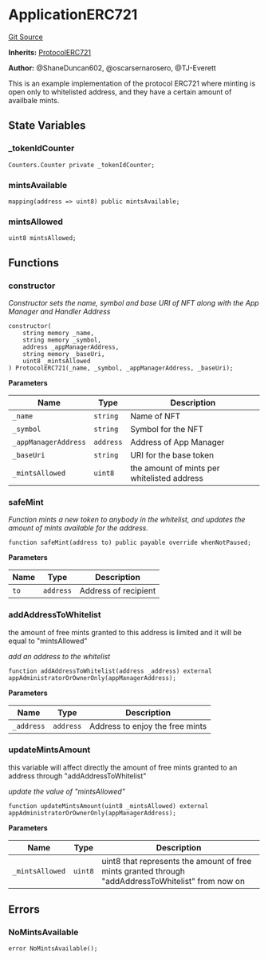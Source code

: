 # ApplicationERC721
[Git Source](https://github.com/thrackle-io/tron/blob/c915f21b8dd526456aab7e2f9388d412d287d507/src/example/ERC721/not-upgradeable/ApplicationERC721WhitelistMint.sol)

**Inherits:**
[ProtocolERC721](/src/token/ProtocolERC721.sol/contract.ProtocolERC721.md)

**Author:**
@ShaneDuncan602, @oscarsernarosero, @TJ-Everett

This is an example implementation of the protocol ERC721 where minting is open only to whitelisted address,
and they have a certain amount of availbale mints.


## State Variables
### _tokenIdCounter

```solidity
Counters.Counter private _tokenIdCounter;
```


### mintsAvailable

```solidity
mapping(address => uint8) public mintsAvailable;
```


### mintsAllowed

```solidity
uint8 mintsAllowed;
```


## Functions
### constructor

*Constructor sets the name, symbol and base URI of NFT along with the App Manager and Handler Address*


```solidity
constructor(
    string memory _name,
    string memory _symbol,
    address _appManagerAddress,
    string memory _baseUri,
    uint8 _mintsAllowed
) ProtocolERC721(_name, _symbol, _appManagerAddress, _baseUri);
```
**Parameters**

|Name|Type|Description|
|----|----|-----------|
|`_name`|`string`|Name of NFT|
|`_symbol`|`string`|Symbol for the NFT|
|`_appManagerAddress`|`address`|Address of App Manager|
|`_baseUri`|`string`|URI for the base token|
|`_mintsAllowed`|`uint8`|the amount of mints per whitelisted address|


### safeMint

*Function mints a new token to anybody in the whitelist, and updates the amount of mints available for the address.*


```solidity
function safeMint(address to) public payable override whenNotPaused;
```
**Parameters**

|Name|Type|Description|
|----|----|-----------|
|`to`|`address`|Address of recipient|


### addAddressToWhitelist

the amount of free mints granted to this address is limited and it will be equal to "mintsAllowed"

*add an address to the whitelist*


```solidity
function addAddressToWhitelist(address _address) external appAdministratorOrOwnerOnly(appManagerAddress);
```
**Parameters**

|Name|Type|Description|
|----|----|-----------|
|`_address`|`address`|Address to enjoy the free mints|


### updateMintsAmount

this variable will affect directly the amount of free mints granted to an address through "addAddressToWhitelist"

*update the value of "mintsAllowed"*


```solidity
function updateMintsAmount(uint8 _mintsAllowed) external appAdministratorOrOwnerOnly(appManagerAddress);
```
**Parameters**

|Name|Type|Description|
|----|----|-----------|
|`_mintsAllowed`|`uint8`|uint8 that represents the amount of free mints granted through "addAddressToWhitelist" from now on|


## Errors
### NoMintsAvailable

```solidity
error NoMintsAvailable();
```

